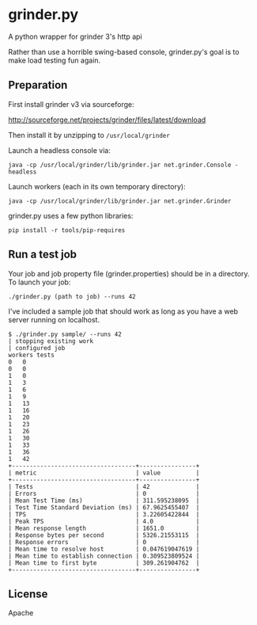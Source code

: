 grinder.py
==========

A python wrapper for grinder 3's http api

Rather than use a horrible swing-based console, grinder.py's goal is to
make load testing fun again.

Preparation
-----------

First install grinder v3 via sourceforge: 

   http://sourceforge.net/projects/grinder/files/latest/download

Then install it by unzipping to ``/usr/local/grinder``

Launch a headless console via:

    java -cp /usr/local/grinder/lib/grinder.jar net.grinder.Console -headless


Launch workers (each in its own temporary directory):

    java -cp /usr/local/grinder/lib/grinder.jar net.grinder.Grinder


grinder.py uses a few python libraries:

    pip install -r tools/pip-requires


Run a test job
--------------

Your job and job property file (grinder.properties) should be in a directory.
To launch your job:

    ./grinder.py (path to job) --runs 42

I've included a sample job that should work as long as you have a web server
running on localhost.

    $ ./grinder.py sample/ --runs 42
    | stopping existing work
    | configured job
    workers	tests
    0	0
    0	0
    1	0
    1	3
    1	6
    1	9
    1	13
    1	16
    1	20
    1	23
    1	26
    1	30
    1	33
    1	36
    1	42
    +-----------------------------------+----------------+
    | metric                            | value          |
    +-----------------------------------+----------------+
    | Tests                             | 42             |
    | Errors                            | 0              |
    | Mean Test Time (ms)               | 311.595238095  |
    | Test Time Standard Deviation (ms) | 67.9625455407  |
    | TPS                               | 3.22605422844  |
    | Peak TPS                          | 4.0            |
    | Mean response length              | 1651.0         |
    | Response bytes per second         | 5326.21553115  |
    | Response errors                   | 0              |
    | Mean time to resolve host         | 0.047619047619 |
    | Mean time to establish connection | 0.309523809524 |
    | Mean time to first byte           | 309.261904762  |
    +-----------------------------------+----------------+


License
-------

Apache
